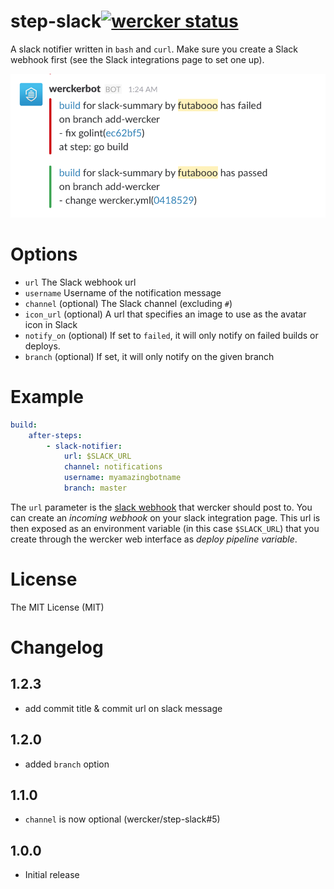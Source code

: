 # step-slack[![wercker status](https://app.wercker.com/status/c7a3b4d90d8746931cbc8a1aa825b8c6/m/master "wercker status")](https://app.wercker.com/project/bykey/c7a3b4d90d8746931cbc8a1aa825b8c6)

A slack notifier written in `bash` and `curl`. Make sure you create a Slack
webhook first (see the Slack integrations page to set one up).

![screenshot](https://raw.githubusercontent.com/futabooo/step-slack/master/screenshot.png)


# Options

- `url` The Slack webhook url
- `username` Username of the notification message
- `channel` (optional) The Slack channel (excluding `#`)
- `icon_url` (optional) A url that specifies an image to use as the avatar icon in Slack
- `notify_on` (optional) If set to `failed`, it will only notify on failed
builds or deploys.
- `branch` (optional) If set, it will only notify on the given branch


# Example

```yaml
build:
    after-steps:
        - slack-notifier:
            url: $SLACK_URL
            channel: notifications
            username: myamazingbotname
            branch: master
```

The `url` parameter is the [slack webhook](https://api.slack.com/incoming-webhooks) that wercker should post to.
You can create an *incoming webhook* on your slack integration page.
This url is then exposed as an environment variable (in this case
`$SLACK_URL`) that you create through the wercker web interface as *deploy pipeline variable*.

# License

The MIT License (MIT)

# Changelog

## 1.2.3
- add commit title & commit url on slack message

## 1.2.0

- added `branch` option

## 1.1.0

- `channel` is now optional (wercker/step-slack#5)

## 1.0.0

- Initial release
